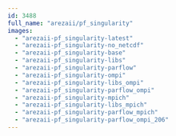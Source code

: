 ```yaml
---
id: 3488
full_name: "arezaii/pf_singularity"
images: 
  - "arezaii-pf_singularity-latest"
  - "arezaii-pf_singularity-no_netcdf"
  - "arezaii-pf_singularity-base"
  - "arezaii-pf_singularity-libs"
  - "arezaii-pf_singularity-parflow"
  - "arezaii-pf_singularity-ompi"
  - "arezaii-pf_singularity-libs_ompi"
  - "arezaii-pf_singularity-parflow_ompi"
  - "arezaii-pf_singularity-mpich"
  - "arezaii-pf_singularity-libs_mpich"
  - "arezaii-pf_singularity-parflow_mpich"
  - "arezaii-pf_singularity-parflow_ompi_206"
---
```

